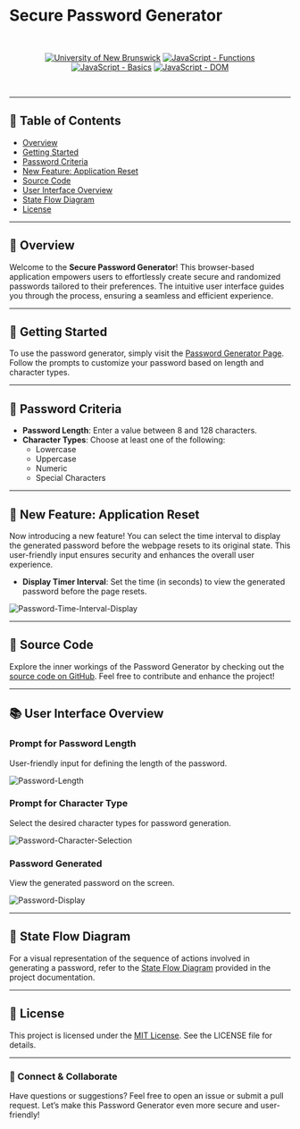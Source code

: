 
# Secure Password Generator

<br/>
<p align="center">
    <a href="https://unb.ca/cel/bootcamps/coding.html">
        <img alt="University of New Brunswick" src="https://img.shields.io/static/v1.svg?label=bootcamp&message=UNB&color=red" /></a>
    <a href="https://developer.mozilla.org/en-US/docs/Web/JavaScript/Guide/Functions" >
        <img alt="JavaScript - Functions" src="https://img.shields.io/static/v1.svg?label=JavaScripts&message=functions&color=blue" /></a>
    <a href="https://developer.mozilla.org/en-US/docs/Learn/Getting_started_with_the_web/JavaScript_basics#what_is_javascript" >
        <img alt="JavaScript - Basics" src="https://img.shields.io/static/v1.svg?label=JavaScripts&message=basics&color=yellow" /></a>
    <a href="https://developer.mozilla.org/en-US/docs/Web/API/Document_Object_Model/Traversing_an_HTML_table_with_JavaScript_and_DOM_Interfaces" >
        <img alt="JavaScript - DOM" src="https://img.shields.io/static/v1.svg?label=JavaScript&message=DOM&color=violet" /></a>
</p>
<br/>

---

## 📖 Table of Contents

- [Overview](#%F0%9F%8C%9F-overview)
- [Getting Started](#%F0%9F%8F%81-getting-started)
- [Password Criteria](#%F0%9F%94%90-password-criteria)
- [New Feature: Application Reset](#%F0%9F%93%A3-new-feature-application-reset)
- [Source Code](#%F0%9F%93%84-source-code)
- [User Interface Overview](#%F0%9F%93%9A-user-interface-overview)
- [State Flow Diagram](#%F0%9F%A7%AC-state-flow-diagram)
- [License](#%F0%9F%93%9C-license)

---

## 🌟 Overview

Welcome to the **Secure Password Generator**! This browser-based application empowers users to effortlessly create secure and randomized passwords tailored to their preferences. The intuitive user interface guides you through the process, ensuring a seamless and efficient experience.

---

## 🏁 Getting Started

To use the password generator, simply visit the [Password Generator Page][pass-gen]. Follow the prompts to customize your password based on length and character types.

---

## 🔐 Password Criteria

- **Password Length**: Enter a value between 8 and 128 characters.
- **Character Types**: Choose at least one of the following:
  - Lowercase
  - Uppercase
  - Numeric
  - Special Characters

---

## 📣 New Feature: Application Reset

Now introducing a new feature! You can select the time interval to display the generated password before the webpage resets to its original state. This user-friendly input ensures security and enhances the overall user experience.

- **Display Timer Interval**: Set the time (in seconds) to view the generated password before the page resets.

![Password-Time-Interval-Display](https://github.com/naturuplift/password-generator/assets/23546356/13254e32-93e8-44f9-8a22-2e7b35795d5d)

---

## 📄 Source Code

Explore the inner workings of the Password Generator by checking out the [source code on GitHub][javascript-code]. Feel free to contribute and enhance the project!

---

## 📚 User Interface Overview

### Prompt for Password Length

User-friendly input for defining the length of the password.

![Password-Length](https://github.com/naturuplift/password-generator/assets/23546356/4957e491-4513-470e-aed6-cea98830c60e)

### Prompt for Character Type

Select the desired character types for password generation.

![Password-Character-Selection](https://github.com/naturuplift/password-generator/assets/23546356/b9f8c984-3fb7-40b0-9cac-b2294a664999)

### Password Generated

View the generated password on the screen.

![Password-Display](https://github.com/naturuplift/password-generator/assets/23546356/dce432d0-7d51-44fa-9142-06f3afeda505)

---

## 🧬 State Flow Diagram

For a visual representation of the sequence of actions involved in generating a password, refer to the [State Flow Diagram][state-flow] provided in the project documentation.

---

## 📜 License

This project is licensed under the [MIT License](https://opensource.org/license/mit/). See the LICENSE file for details.

---

### 🤝 Connect & Collaborate

Have questions or suggestions? Feel free to open an issue or submit a pull request. Let’s make this Password Generator even more secure and user-friendly!

[pass-gen]: <https://solutions-for-realvalue.github.io/SecurePasswordGen/>
[javascript-code]: <https://github.com/solutions-for-realvalue/SecurePasswordGen/blob/main/Assets/scripts/script.js>
[state-flow]: <https://github.com/solutions-for-realvalue/SecurePasswordGen/blob/main/Password-Generator_v2.png>
[MIT]: <https://github.com/solutions-for-realvalue/SecurePasswordGen/blob/main/LICENSE>
